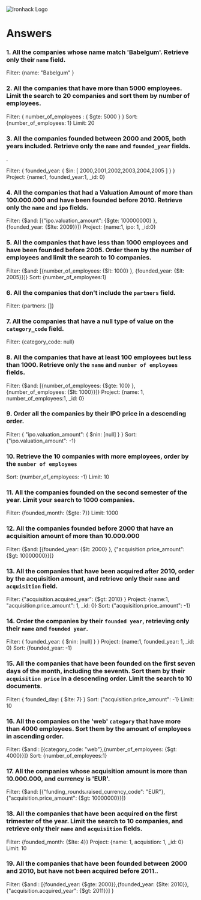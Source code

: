 ![Ironhack Logo](https://i.imgur.com/1QgrNNw.png)

# Answers

### 1. All the companies whose name match 'Babelgum'. Retrieve only their `name` field.

<!-- Your Code Goes Here -->

Filter: {name: "Babelgum" }

### 2. All the companies that have more than 5000 employees. Limit the search to 20 companies and sort them by **number of employees**.

<!-- Your Code Goes Here -->
Filter: { number_of_employees : { $gte: 5000 } }
Sort: {number_of_employees: 1}
Limit: 20

### 3. All the companies founded between 2000 and 2005, both years included. Retrieve only the `name` and `founded_year` fields.

<!-- Your Code Goes Here -->.
Filter: { founded_year: { $in: [ 2000,2001,2002,2003,2004,2005 ] } }
Project: {name:1, founded_year:1, _id: 0}

### 4. All the companies that had a Valuation Amount of more than 100.000.000 and have been founded before 2010. Retrieve only the `name` and `ipo` fields.

<!-- Your Code Goes Here -->
Filter: {$and: [{"ipo.valuation_amount": {$gte: 100000000} }, {founded_year: {$lte: 2009}}]}
Project: {name:1, ipo: 1, _id:0}


### 5. All the companies that have less than 1000 employees and have been founded before 2005. Order them by the number of employees and limit the search to 10 companies.

<!-- Your Code Goes Here -->
Filter: {$and: [{number_of_employees: {$lt: 1000} }, {founded_year: {$lt: 2005}}]}
Sort: {number_of_employees:1}

### 6. All the companies that don't include the `partners` field.

<!-- Your Code Goes Here -->
Filter: {partners: []}

### 7. All the companies that have a null type of value on the `category_code` field.

<!-- Your Code Goes Here -->
Filter: {category_code: null}

### 8. All the companies that have at least 100 employees but less than 1000. Retrieve only the `name` and `number of employees` fields.

<!-- Your Code Goes Here -->
Filter: {$and: [{number_of_employees: {$gte: 100} }, {number_of_employees: {$lt: 1000}}]}
Project: {name: 1, number_of_employees:1, _id: 0}

### 9. Order all the companies by their IPO price in a descending order.

<!-- Your Code Goes Here -->
Filter: { "ipo.valuation_amount": { $nin: [null] } }
Sort: {"ipo.valuation_amount": -1}


### 10. Retrieve the 10 companies with more employees, order by the `number of employees`

<!-- Your Code Goes Here -->
Sort: {number_of_employees: -1}
Limit: 10

### 11. All the companies founded on the second semester of the year. Limit your search to 1000 companies.

<!-- Your Code Goes Here -->
Filter: {founded_month: {$gte: 7}}
Limit: 1000

### 12. All the companies founded before 2000 that have an acquisition amount of more than 10.000.000

<!-- Your Code Goes Here -->
Filter: {$and: [{founded_year: {$lt: 2000} }, {"acquisition.price_amount": {$gt: 10000000}}]}

### 13. All the companies that have been acquired after 2010, order by the acquisition amount, and retrieve only their `name` and `acquisition` field.

<!-- Your Code Goes Here -->
Filter: {"acquisition.acquired_year": {$gt: 2010} }
Project: {name:1, "acquisition.price_amount": 1, _id: 0}
Sort: {"acquisition.price_amount": -1}

### 14. Order the companies by their `founded year`, retrieving only their `name` and `founded year`.

<!-- Your Code Goes Here -->
Filter: { founded_year: { $nin: [null] } }
Project: {name:1, founded_year: 1, _id: 0}
Sort: {founded_year: -1}

### 15. All the companies that have been founded on the first seven days of the month, including the seventh. Sort them by their `acquisition price` in a descending order. Limit the search to 10 documents.

<!-- Your Code Goes Here -->
Filter: { founded_day: { $lte: 7} }
Sort: {"acquisition.price_amount": -1}
Limit: 10

### 16. All the companies on the 'web' `category` that have more than 4000 employees. Sort them by the amount of employees in ascending order.

<!-- Your Code Goes Here -->
Filter: {$and : [{category_code: "web"},{number_of_employees: {$gt: 4000}}]}
Sort: {number_of_employees:1}

### 17. All the companies whose acquisition amount is more than 10.000.000, and currency is 'EUR'.

<!-- Your Code Goes Here -->
Filter: {$and: [{"funding_rounds.raised_currency_code": "EUR"}, {"acquisition.price_amount": {$gt: 10000000}}]}

### 18. All the companies that have been acquired on the first trimester of the year. Limit the search to 10 companies, and retrieve only their `name` and `acquisition` fields.

<!-- Your Code Goes Here -->
Filter: {founded_month: {$lte: 4}}
Project: {name: 1, acquistion: 1, _id: 0}
Limit: 10

### 19. All the companies that have been founded between 2000 and 2010, but have not been acquired before 2011..

<!-- Your Code Goes Here -->
Filter: {$and : [{founded_year: {$gte: 2000}},{founded_year: {$lte: 2010}}, {"acquisition.acquired_year": {$gt: 2011}}] }
